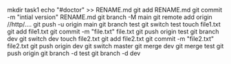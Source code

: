 mkdir task1
echo "#doctor" >> RENAME.md
git add  RENAME.md
git commit -m "intial version"  RENAME.md
git branch -M main
git remote  add origin  //http/....
git push -u origin main 
git branch test
git switch test
touch file1.txt
git add file1.txt
git commit -m "file.txt" file.txt
git push origin test 
git branch dev
git switch dev
touch file2.txt
git add file2.txt
git commit -m "file2.txt" file2.txt
git push origin dev
git switch master
git merge dev
git merge test
git push origin 
git branch -d test 
git branch -d dev
